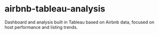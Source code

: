 # airbnb-tableau-analysis
Dashboard and analysis built in Tableau based on Airbnb data, focused on host performance and listing trends.
